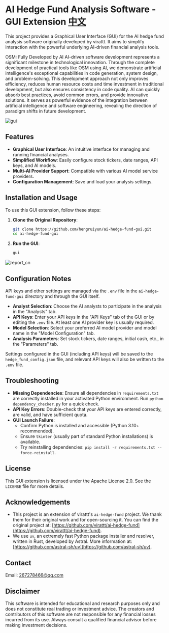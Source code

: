 # AI Hedge Fund Analysis Software - GUI Extension  [中文](https://github.com/hengruiyun/ai-hedge-fund-gui/blob/main/README_cn.md)

This project provides a Graphical User Interface (GUI) for the AI hedge fund analysis software originally developed by virattt. It aims to simplify interaction with the powerful underlying AI-driven financial analysis tools.

OSM: Fully Developed by AI
AI-driven software development represents a significant milestone in technological innovation. Through the complete development of practical tools like OSM using AI, we demonstrate artificial intelligence's exceptional capabilities in code generation, system design, and problem-solving. This development approach not only improves efficiency, reduces human resource costs and time investment in traditional development, but also ensures consistency in code quality. AI can quickly absorb best practices, avoid common errors, and provide innovative solutions. It serves as powerful evidence of the integration between artificial intelligence and software engineering, revealing the direction of paradigm shifts in future development.

![gui](https://github.com/user-attachments/assets/1790abff-ab95-4822-89d8-127cfabec6ca)

## Features

*   **Graphical User Interface**: An intuitive interface for managing and running financial analyses.
*   **Simplified Workflow**: Easily configure stock tickers, date ranges, API keys, and AI models.
*   **Multi-AI Provider Support**: Compatible with various AI model service providers.
*   **Configuration Management**: Save and load your analysis settings.

## Installation and Usage

To use this GUI extension, follow these steps:

1.  **Clone the Original Repository**:
    ```bash
    git clone https://github.com/hengruiyun/ai-hedge-fund-gui.git
    cd ai-hedge-fund-gui
    ```
2.  **Run the GUI**:
    ```bash
    gui
    ```

![report_cn](https://github.com/user-attachments/assets/35c67ad9-fc93-4fd4-a9d5-b7a731f5a7d5)


## Configuration Notes

API keys and other settings are managed via the `.env` file in the `ai-hedge-fund-gui` directory and through the GUI itself.

*   **Analyst Selection**: Choose the AI analysts to participate in the analysis in the "Analysts" tab.
*   **API Keys**: Enter your API keys in the "API Keys" tab of the GUI or by editing the `.env` file. At least one AI provider key is usually required.
*   **Model Selection**: Select your preferred AI model provider and model name in the "Model Configuration" tab.
*   **Analysis Parameters**: Set stock tickers, date ranges, initial cash, etc., in the "Parameters" tab.

Settings configured in the GUI (including API keys) will be saved to the `hedge_fund_config.json` file, and relevant API keys will also be written to the `.env` file.

## Troubleshooting

*   **Missing Dependencies**: Ensure all dependencies in `requirements.txt` are correctly installed in your activated Python environment. Run `python dependency_checker.py` for a quick check.
*   **API Key Errors**: Double-check that your API keys are entered correctly, are valid, and have sufficient quota.
*   **GUI Launch Failure**:
    *   Confirm Python is installed and accessible (Python 3.10+ recommended).
    *   Ensure `tkinter` (usually part of standard Python installations) is available.
    *   Try reinstalling dependencies: `pip install -r requirements.txt --force-reinstall`.

## License

This GUI extension is licensed under the Apache License 2.0. See the `LICENSE` file for more details.

## Acknowledgements

*   This project is an extension of virattt's `ai-hedge-fund` project. We thank them for their original work and for open-sourcing it. You can find the original project at: [https://github.com/virattt/ai-hedge-fund](https://github.com/virattt/ai-hedge-fund).
*   We use `uv`, an extremely fast Python package installer and resolver, written in Rust, developed by Astral. More information at: [https://github.com/astral-sh/uv](https://github.com/astral-sh/uv).


## Contact

Email: 267278466@qq.com


## Disclaimer

This software is intended for educational and research purposes only and does not constitute real trading or investment advice. The creators and contributors of this software are not responsible for any financial losses incurred from its use. Always consult a qualified financial advisor before making investment decisions. 
